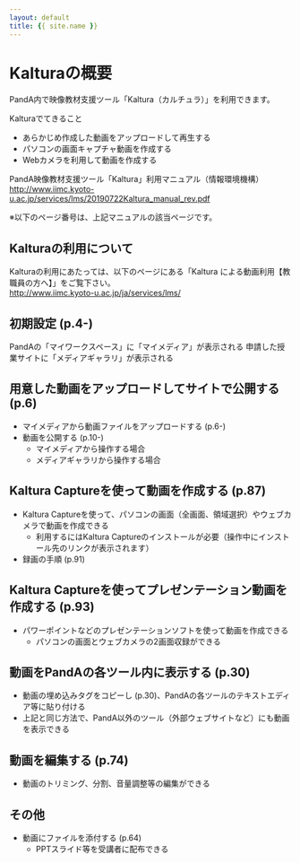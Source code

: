 ```yaml
---
layout: default
title: {{ site.name }}
---
```

# Kalturaの概要

PandA内で映像教材支援ツール「Kaltura（カルチュラ）」を利用できます。

Kalturaでてきること
- あらかじめ作成した動画をアップロードして再生する
- パソコンの画面キャプチャ動画を作成する
- Webカメラを利用して動画を作成する

PandA映像教材支援ツール「Kaltura」利用マニュアル（情報環境機構）  
<a href="http://www.iimc.kyoto-u.ac.jp/services/lms/20190722Kaltura_manual_rev.pdf" target="_blank">http://www.iimc.kyoto-u.ac.jp/services/lms/20190722Kaltura_manual_rev.pdf</a>

※以下のページ番号は、上記マニュアルの該当ページです。

## Kalturaの利用について
Kalturaの利用にあたっては、以下のページにある「Kaltura による動画利用【教職員の方へ】」をご覧下さい。  
<a href="http://www.iimc.kyoto-u.ac.jp/ja/services/lms/" target="_blank">http://www.iimc.kyoto-u.ac.jp/ja/services/lms/</a>

## 初期設定 (p.4-)
PandAの「マイワークスペース」に「マイメディア」が表示される
申請した授業サイトに「メディアギャラリ」が表示される

## 用意した動画をアップロードしてサイトで公開する (p.6)
- マイメディアから動画ファイルをアップロードする (p.6-)
- 動画を公開する (p.10-)
  - マイメディアから操作する場合
  - メディアギャラリから操作する場合

## Kaltura Captureを使って動画を作成する (p.87)
- Kaltura Captureを使って、パソコンの画面（全画面、領域選択）やウェブカメラで動画を作成できる
  - 利用するにはKaltura Captureのインストールが必要（操作中にインストール先のリンクが表示されます）
- 録画の手順 (p.91)

## Kaltura Captureを使ってプレゼンテーション動画を作成する (p.93)
- パワーポイントなどのプレゼンテーションソフトを使って動画を作成できる
  - パソコンの画面とウェブカメラの2画面収録ができる

## 動画をPandAの各ツール内に表示する (p.30)
- 動画の埋め込みタグをコピーし (p.30)、PandAの各ツールのテキストエディア等に貼り付ける
- 上記と同じ方法で、PandA以外のツール（外部ウェブサイトなど）にも動画を表示できる

## 動画を編集する (p.74)
- 動画のトリミング、分割、音量調整等の編集ができる

## その他
- 動画にファイルを添付する (p.64)
  - PPTスライド等を受講者に配布できる


```python

```
